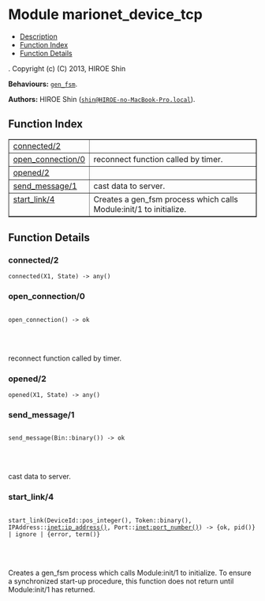 

# Module marionet_device_tcp #
* [Description](#description)
* [Function Index](#index)
* [Function Details](#functions)


.
Copyright (c) (C) 2013, HIROE Shin

__Behaviours:__ [`gen_fsm`](gen_fsm.md).

__Authors:__ HIROE Shin ([`shin@HIROE-no-MacBook-Pro.local`](mailto:shin@HIROE-no-MacBook-Pro.local)).
<a name="index"></a>

## Function Index ##


<table width="100%" border="1" cellspacing="0" cellpadding="2" summary="function index"><tr><td valign="top"><a href="#connected-2">connected/2</a></td><td></td></tr><tr><td valign="top"><a href="#open_connection-0">open_connection/0</a></td><td>reconnect function called by timer.</td></tr><tr><td valign="top"><a href="#opened-2">opened/2</a></td><td></td></tr><tr><td valign="top"><a href="#send_message-1">send_message/1</a></td><td>cast data to server.</td></tr><tr><td valign="top"><a href="#start_link-4">start_link/4</a></td><td>
Creates a gen_fsm process which calls Module:init/1 to
initialize.</td></tr></table>


<a name="functions"></a>

## Function Details ##

<a name="connected-2"></a>

### connected/2 ###

`connected(X1, State) -> any()`


<a name="open_connection-0"></a>

### open_connection/0 ###


<pre><code>
open_connection() -&gt; ok
</code></pre>

<br></br>


reconnect function called by timer.
<a name="opened-2"></a>

### opened/2 ###

`opened(X1, State) -> any()`


<a name="send_message-1"></a>

### send_message/1 ###


<pre><code>
send_message(Bin::binary()) -&gt; ok
</code></pre>

<br></br>


cast data to server.
<a name="start_link-4"></a>

### start_link/4 ###


<pre><code>
start_link(DeviceId::pos_integer(), Token::binary(), IPAddress::<a href="inet.md#type-ip_address">inet:ip_address()</a>, Port::<a href="inet.md#type-port_number">inet:port_number()</a>) -&gt; {ok, pid()} | ignore | {error, term()}
</code></pre>

<br></br>



Creates a gen_fsm process which calls Module:init/1 to
initialize. To ensure a synchronized start-up procedure, this
function does not return until Module:init/1 has returned.
